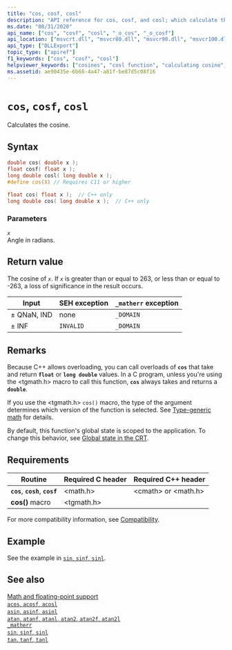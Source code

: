 ```yaml
---
title: "cos, cosf, cosl"
description: "API reference for cos, cosf, and cosl; which calculate the cosine value of a floating-point number."
ms.date: "08/31/2020"
api_name: ["cos", "cosf", "cosl", "_o_cos", "_o_cosf"]
api_location: ["msvcrt.dll", "msvcr80.dll", "msvcr90.dll", "msvcr100.dll", "msvcr100_clr0400.dll", "msvcr110.dll", "msvcr110_clr0400.dll", "msvcr120.dll", "msvcr120_clr0400.dll", "ucrtbase.dll", "api-ms-win-crt-math-l1-1-0.dll"]
api_type: ["DLLExport"]
topic_type: ["apiref"]
f1_keywords: ["cos", "cosf", "cosl"]
helpviewer_keywords: ["cosines", "cosl function", "calculating cosine", "cosf function", "cos function", "trigonometric functions", "cosines, calculating"]
ms.assetid: ae90435e-6b68-4a47-a81f-be87d5c08f16
---
```

# `cos`, `cosf`, `cosl`

Calculates the cosine.

## Syntax

```C
double cos( double x );
float cosf( float x );
long double cosl( long double x );
#define cos(X) // Requires C11 or higher

float cos( float x );  // C++ only
long double cos( long double x );  // C++ only
```

### Parameters

*`x`*\
Angle in radians.

## Return value

The cosine of *`x`*. If *`x`* is greater than or equal to 263, or less than or equal to -263, a loss of significance in the result occurs.

| Input | SEH exception | `_matherr` exception |
|---|---|---|
| ± QNaN, IND | none | `_DOMAIN` |
| ± INF | `INVALID` | `_DOMAIN` |

## Remarks

Because C++ allows overloading, you can call overloads of **`cos`** that take and return **`float`** or **`long double`** values. In a C program, unless you're using the \<tgmath.h> macro to call this function, **`cos`** always takes and returns a **`double`**.

If you use the \<tgmath.h> `cos()` macro, the type of the argument determines which version of the function is selected. See [Type-generic math](../tgmath.md) for details.

By default, this function's global state is scoped to the application. To change this behavior, see [Global state in the CRT](../global-state.md).

## Requirements

| Routine | Required C header | Required C++ header |
|---|---|---|
| **`cos`**, **`cosh`**, **`cosf`** | \<math.h> | \<cmath> or \<math.h> |
| **cos()** macro | \<tgmath.h> |  |

For more compatibility information, see [Compatibility](../compatibility.md).

## Example

See the example in [`sin`, `sinf`, `sinl`](sin-sinf-sinl.md).

## See also

[Math and floating-point support](../floating-point-support.md)\
[`acos`, `acosf`, `acosl`](acos-acosf-acosl.md)\
[`asin`, `asinf`, `asinl`](asin-asinf-asinl.md)\
[`atan`, `atanf`, `atanl`, `atan2`, `atan2f`, `atan2l`](atan-atanf-atanl-atan2-atan2f-atan2l.md)\
[`_matherr`](matherr.md)\
[`sin`, `sinf`, `sinl`](sin-sinf-sinl.md)\
[`tan`, `tanf`, `tanl`](tan-tanf-tanl.md)
